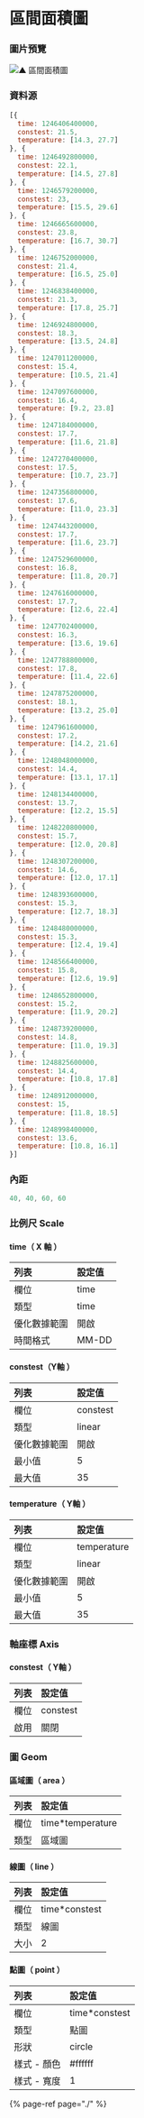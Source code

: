 # 區間面積圖

### 圖片預覽

![&#x25B2;  &#x5340;&#x9593;&#x9762;&#x7A4D;&#x5716;](../../.gitbook/assets/qu-jian-mian-ji-tu.png)

### 資料源

```javascript
[{
  time: 1246406400000,
  constest: 21.5,
  temperature: [14.3, 27.7]
}, {
  time: 1246492800000,
  constest: 22.1,
  temperature: [14.5, 27.8]
}, {
  time: 1246579200000,
  constest: 23,
  temperature: [15.5, 29.6]
}, {
  time: 1246665600000,
  constest: 23.8,
  temperature: [16.7, 30.7]
}, {
  time: 1246752000000,
  constest: 21.4,
  temperature: [16.5, 25.0]
}, {
  time: 1246838400000,
  constest: 21.3,
  temperature: [17.8, 25.7]
}, {
  time: 1246924800000,
  constest: 18.3,
  temperature: [13.5, 24.8]
}, {
  time: 1247011200000,
  constest: 15.4,
  temperature: [10.5, 21.4]
}, {
  time: 1247097600000,
  constest: 16.4,
  temperature: [9.2, 23.8]
}, {
  time: 1247184000000,
  constest: 17.7,
  temperature: [11.6, 21.8]
}, {
  time: 1247270400000,
  constest: 17.5,
  temperature: [10.7, 23.7]
}, {
  time: 1247356800000,
  constest: 17.6,
  temperature: [11.0, 23.3]
}, {
  time: 1247443200000,
  constest: 17.7,
  temperature: [11.6, 23.7]
}, {
  time: 1247529600000,
  constest: 16.8,
  temperature: [11.8, 20.7]
}, {
  time: 1247616000000,
  constest: 17.7,
  temperature: [12.6, 22.4]
}, {
  time: 1247702400000,
  constest: 16.3,
  temperature: [13.6, 19.6]
}, {
  time: 1247788800000,
  constest: 17.8,
  temperature: [11.4, 22.6]
}, {
  time: 1247875200000,
  constest: 18.1,
  temperature: [13.2, 25.0]
}, {
  time: 1247961600000,
  constest: 17.2,
  temperature: [14.2, 21.6]
}, {
  time: 1248048000000,
  constest: 14.4,
  temperature: [13.1, 17.1]
}, {
  time: 1248134400000,
  constest: 13.7,
  temperature: [12.2, 15.5]
}, {
  time: 1248220800000,
  constest: 15.7,
  temperature: [12.0, 20.8]
}, {
  time: 1248307200000,
  constest: 14.6,
  temperature: [12.0, 17.1]
}, {
  time: 1248393600000,
  constest: 15.3,
  temperature: [12.7, 18.3]
}, {
  time: 1248480000000,
  constest: 15.3,
  temperature: [12.4, 19.4]
}, {
  time: 1248566400000,
  constest: 15.8,
  temperature: [12.6, 19.9]
}, {
  time: 1248652800000,
  constest: 15.2,
  temperature: [11.9, 20.2]
}, {
  time: 1248739200000,
  constest: 14.8,
  temperature: [11.0, 19.3]
}, {
  time: 1248825600000,
  constest: 14.4,
  temperature: [10.8, 17.8]
}, {
  time: 1248912000000,
  constest: 15,
  temperature: [11.8, 18.5]
}, {
  time: 1248998400000,
  constest: 13.6,
  temperature: [10.8, 16.1]
}]
```



### 內距

```javascript
40, 40, 60, 60
```



### 比例尺 Scale

#### time（ X 軸 ）

| 列表 | 設定值 |
| :--- | :--- |
| 欄位 | time |
| 類型 | time |
| 優化數據範圍 | 開啟 |
| 時間格式 | MM-DD |

#### constest（Y軸 ）

| 列表 | 設定值 |
| :--- | :--- |
| 欄位 | constest |
| 類型 | linear |
| 優化數據範圍 | 開啟 |
| 最小值 | 5 |
| 最大值 | 35 |

#### temperature（ Y軸 ）

| 列表 | 設定值 |
| :--- | :--- |
| 欄位 | temperature |
| 類型 | linear |
| 優化數據範圍 | 開啟 |
| 最小值 | 5 |
| 最大值 | 35 |



### 軸座標 Axis

#### constest（ Y軸 ）

| 列表 | 設定值 |
| :--- | :--- |
| 欄位 | constest |
| 啟用 | 關閉 |



### 圖 Geom

#### 區域圖（ area ）

| 列表 | 設定值 |
| :--- | :--- |
| 欄位 | time\*temperature |
| 類型 | 區域圖 |

#### 線圖（ line ）

| 列表 | 設定值 |
| :--- | :--- |
| 欄位 | time\*constest |
| 類型 | 線圖 |
| 大小 | 2 |

#### 點圖（ point ）

| 列表 | 設定值 |
| :--- | :--- |
| 欄位 | time\*constest |
| 類型 | 點圖 |
| 形狀 | circle |
| 樣式 - 顏色 | \#ffffff |
| 樣式 - 寬度 | 1 |



{% page-ref page="./" %}



